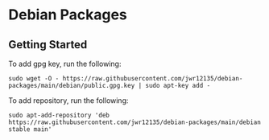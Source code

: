 # Debian Packages

## Getting Started

To add gpg key, run the following:
```
sudo wget -O - https://raw.githubusercontent.com/jwr12135/debian-packages/main/debian/public.gpg.key | sudo apt-key add -
```

To add repository, run the following:
```
sudo apt-add-repository 'deb https://raw.githubusercontent.com/jwr12135/debian-packages/main/debian stable main'
```
